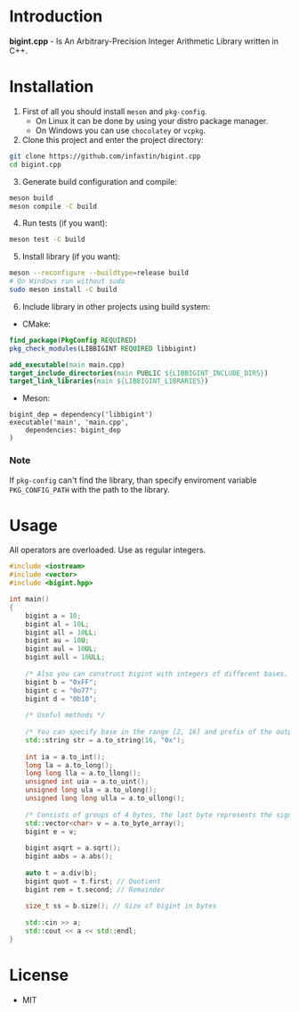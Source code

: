 # Introduction

**bigint.cpp** - Is An Arbitrary-Precision Integer Arithmetic Library written in C++.

# Installation

1. First of all you should install `meson` and `pkg-config`.
	* On Linux it can be done by using your distro package manager.
	* On Windows you can use `chocolatey` or `vcpkg`.
2. Clone this project and enter the project directory:
```bash
git clone https://github.com/infastin/bigint.cpp
cd bigint.cpp
```
3. Generate build configuration and compile:
```bash
meson build
meson compile -C build
```
4. Run tests (if you want):
```bash
meson test -C build
```
5. Install library (if you want):
```bash
meson --reconfigure --buildtype=release build
# On Windows run without sudo
sudo meson install -C build
```
6. Include library in other projects using build system:
* CMake:
```cmake
find_package(PkgConfig REQUIRED)
pkg_check_modules(LIBBIGINT REQUIRED libbigint)

add_executable(main main.cpp)
target_include_directories(main PUBLIC ${LIBBIGINT_INCLUDE_DIRS})
target_link_libraries(main ${LIBBIGINT_LIBRARIES})
```
* Meson:
```meson
bigint_dep = dependency('libbigint')
executable('main', 'main.cpp',
	dependencies: bigint_dep
)
```

### Note

If `pkg-config` can't find the library, than specify enviroment variable `PKG_CONFIG_PATH` with the path to the library.

# Usage

All operators are overloaded. Use as regular integers.

```cpp
#include <iostream>
#include <vector>
#include <bigint.hpp>

int main()
{
	bigint a = 10;
	bigint al = 10L;
	bigint all = 10LL;
	bigint au = 10U;
	bigint aul = 10UL;
	bigint aull = 10ULL;
	
	/* Also you can construct bigint with integers of different bases. */
	bigint b = "0xFF";
	bigint c = "0o77";
	bigint d = "0b10";
	
	/* Useful methods */
	
	/* You can specify base in the range [2, 16] and prefix of the output number */
	std::string str = a.to_string(16, "0x");
	
	int ia = a.to_int();
	long la = a.to_long();
	long long lla = a.to_llong();
	unsigned int uia = a.to_uint();
	unsigned long ula = a.to_ulong();
	unsigned long long ulla = a.to_ullong();
	
	/* Consists of groups of 4 bytes, the last byte represents the sign */
	std::vector<char> v = a.to_byte_array();
	bigint e = v;
	
	bigint asqrt = a.sqrt();
	bigint aabs = a.abs();
	
	auto t = a.div(b);
	bigint quot = t.first; // Quotient
	bigint rem = t.second; // Remainder
	
	size_t ss = b.size(); // Size of bigint in bytes
	
	std::cin >> a;
	std::cout << a << std::endl;
}
```

# License

* MIT
